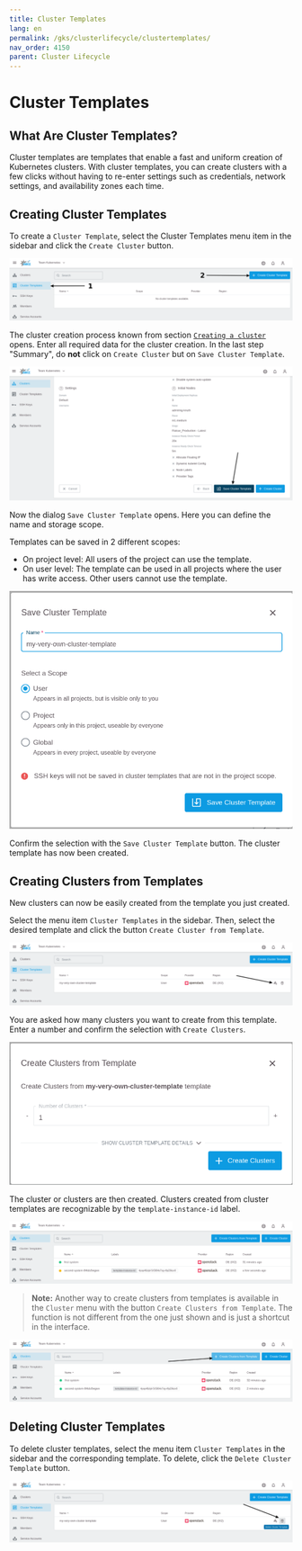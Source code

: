 ```yaml
---
title: Cluster Templates
lang: en
permalink: /gks/clusterlifecycle/clustertemplates/
nav_order: 4150
parent: Cluster Lifecycle
---
```

# Cluster Templates

## What Are Cluster Templates?

Cluster templates are templates that enable a fast and uniform creation of Kubernetes clusters. With cluster templates, you can create clusters with a few clicks without having to re-enter settings such as credentials, network settings, and availability zones each time.

## Creating Cluster Templates

To create a `Cluster Template`, select the Cluster Templates menu item in the sidebar and click the `Create Cluster` button.

![Empty Overview](template_overview_empty.png)

The cluster creation process known from section [`Creating a cluster`](/gks/clusterlifecycle/creatingacluster/) opens. Enter all required data  for the cluster creation. In the last step "Summary", do **not** click on `Create Cluster` but on `Save Cluster Template`.

![Save Cluster Template Button](template_save.png)

Now the dialog `Save Cluster Template` opens. Here you can define the name and storage scope.

Templates can be saved in 2 different scopes:

* On project level: All users of the project can use the template.
* On user level: The template can be used in all projects where the user has write access. Other users cannot use the template.

![Dialog Save Cluster Template](template_dialog_save.png)

Confirm the selection with the `Save Cluster Template` button. The cluster template has now been created.

## Creating Clusters from Templates

New clusters can now be easily created from the template you just created.

Select the menu item `Cluster Templates` in the sidebar. Then, select the desired template and click the button `Create Cluster from Template`.

![Template Overview Create](template_overview_create.png)

You are asked how many clusters you want to create from this template. Enter a number and confirm the selection with `Create Clusters`.

![Template Dialog Create Cluster](template_dialog_create_cluster.png)

The cluster or clusters are then created. Clusters created from cluster templates are recognizable by the `template-instance-id` label.

![Cluster Overview New Cluster](cluster_overview_new_cluster.png)

> **Note:**
> Another way to create clusters from templates is available in the `Cluster` menu with the button `Create Clusters from Template`. The function is not different from the one just shown and is just a shortcut in the interface.

![cluster_overview_create_alternative](cluster_overview_create_alternative.png)

## Deleting Cluster Templates

To delete cluster templates, select the menu item `Cluster Templates` in the sidebar and the corresponding template. To delete, click the `Delete Cluster Template` button.

![Template Overview Delete](template_overview_delete.png)
